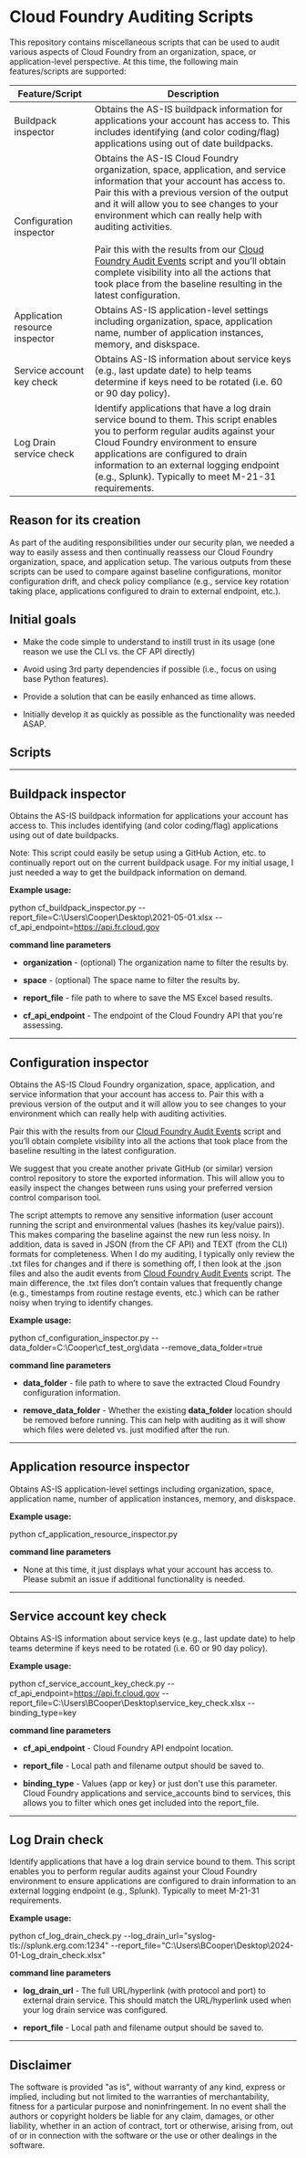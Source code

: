   

# Cloud Foundry Auditing Scripts

  

This repository contains miscellaneous scripts that can be used to audit various aspects of Cloud Foundry from an organization, space, or application-level perspective. At this time, the following main features/scripts are supported:

| Feature/Script| Description |
| --- | ----------- |
| Buildpack inspector| Obtains the AS-IS buildpack information for applications your account has access to. This includes identifying (and color coding/flag) applications using out of date buildpacks.|
| Configuration inspector| Obtains the AS-IS Cloud Foundry organization, space, application, and service information that your account has access to. Pair this with a previous version of the output and it will allow you to see changes to your environment which can really help with auditing activities. <br><br>Pair this with the results from our [Cloud Foundry Audit Events](https://github.com/Eastern-Research-Group/cloudfoundry_audit_events) script and you’ll obtain complete visibility into all the actions that took place from the baseline resulting in the latest configuration.|
| Application resource inspector| Obtains AS-IS application-level settings including organization, space, application name, number of application instances, memory, and diskspace. |
| Service account key check| Obtains AS-IS information about service keys (e.g., last update date) to help teams determine if keys need to be rotated (i.e. 60 or 90 day policy). |
| Log Drain service check| Identify applications that have a log drain service bound to them.  This script enables you to perform regular audits against your Cloud Foundry environment to ensure applications are configured to drain information to an external logging endpoint (e.g., Splunk). Typically to meet M-21-31 requirements. |

## Reason for its creation

  

As part of the auditing responsibilities under our security plan, we needed a way to easily assess and then continually reassess our Cloud Foundry organization, space, and application setup. The various outputs from these scripts can be used to compare against baseline configurations, monitor configuration drift, and check policy compliance (e.g., service key rotation taking place, applications configured to drain to external endpoint, etc.).

  

## Initial goals

  

- Make the code simple to understand to instill trust in its usage (one reason we use the CLI vs. the CF API directly)

- Avoid using 3rd party dependencies if possible (i.e., focus on using base Python features).

- Provide a solution that can be easily enhanced as time allows.

- Initially develop it as quickly as possible as the functionality was needed ASAP.

## Scripts

  

---

## Buildpack inspector

  

Obtains the AS-IS buildpack information for applications your account has access to. This includes identifying (and color coding/flag) applications using out of date buildpacks.

  

Note: This script could easily be setup using a GitHub Action, etc. to continually report out on the current buildpack usage. For my initial usage, I just needed a way to get the buildpack information on demand.

  

**Example usage:**

python cf_buildpack_inspector.py --report_file=C:\Users\Cooper\Desktop\2021-05-01.xlsx --cf_api_endpoint=https://api.fr.cloud.gov

  

**command line parameters**

-  **organization** - (optional) The organization name to filter the results by.

-  **space** - (optional) The space name to filter the results by.

-  **report_file** - file path to where to save the MS Excel based results.

-  **cf_api_endpoint** - The endpoint of the Cloud Foundry API that you're assessing.

  

---

## Configuration inspector

  

Obtains the AS-IS Cloud Foundry organization, space, application, and service information that your account has access to. Pair this with a previous version of the output and it will allow you to see changes to your environment which can really help with auditing activities.

  

Pair this with the results from our [Cloud Foundry Audit Events](https://github.com/Eastern-Research-Group/cloudfoundry_audit_events) script and you’ll obtain complete visibility into all the actions that took place from the baseline resulting in the latest configuration.

  

We suggest that you create another private GitHub (or similar) version control repository to store the exported information. This will allow you to easily inspect the changes between runs using your preferred version control comparison tool.

  

The script attempts to remove any sensitive information (user account running the script and environmental values (hashes its key/value pairs)). This makes comparing the baseline against the new run less noisy. In addition, data is saved in JSON (from the CF API) and TEXT (from the CLI) formats for completeness. When I do my auditing, I typically only review the .txt files for changes and if there is something off, I then look at the .json files and also the audit events from [Cloud Foundry Audit Events](https://github.com/Eastern-Research-Group/cloudfoundry_audit_events) script. The main difference, the .txt files don’t contain values that frequently change (e.g., timestamps from routine restage events, etc.) which can be rather noisy when trying to identify changes.

  

**Example usage:**

python cf_configuration_inspector.py --data_folder=C:\Cooper\cf_test_org\data --remove_data_folder=true

  

**command line parameters**

-  **data_folder** - file path to where to save the extracted Cloud Foundry configuration information.

-  **remove_data_folder** - Whether the existing **data_folder** location should be removed before running. This can help with auditing as it will show which files were deleted vs. just modified after the run.

  

---

## Application resource inspector

  

Obtains AS-IS application-level settings including organization, space, application name, number of application instances, memory, and diskspace.

  

**Example usage:**

python cf_application_resource_inspector.py

  

**command line parameters**

- None at this time, it just displays what your account has access to. Please submit an issue if additional functionality is needed.

---

## Service account key check

  

Obtains AS-IS information about service keys (e.g., last update date) to help teams determine if keys need to be rotated (i.e. 60 or 90 day policy).

  

**Example usage:**

python cf_service_account_key_check.py --cf_api_endpoint=https://api.fr.cloud.gov --report_file=C:\Users\BCooper\Desktop\service_key_check.xlsx --binding_type=key

  

**command line parameters**

-  **cf_api_endpoint** - Cloud Foundry API endpoint location.

-  **report_file** - Local path and filename output should be saved to.

-  **binding_type** - Values {app or key} or just don't use this parameter. Cloud Foundry applications and service_accounts bind to services, this allows you to filter which ones get included into the report_file.

---
  
## Log Drain check

 Identify applications that have a log drain service bound to them.  This script enables you to perform regular audits against your Cloud Foundry environment to ensure applications are configured to drain information to an external logging endpoint (e.g., Splunk). Typically to meet M-21-31 requirements.

**Example usage:**

python cf_log_drain_check.py --log_drain_url="syslog-tls://splunk.erg.com:1234" --report_file="C:\Users\BCooper\Desktop\2024-01-Log_drain_check.xlsx"

  
**command line parameters**

-  **log_drain_url** - The full URL/hyperlink (with protocol and port) to external drain service. This should match the URL/hyperlink used when your log drain service was configured.

-  **report_file** - Local path and filename output should be saved to.


---

## Disclaimer

  

The software is provided "as is", without warranty of any kind, express or implied, including but not limited to the warranties of merchantability, fitness for a particular purpose and noninfringement. In no event shall the authors or copyright holders be liable for any claim, damages, or other liability, whether in an action of contract, tort or otherwise, arising from, out of or in connection with the software or the use or other dealings in the software.
